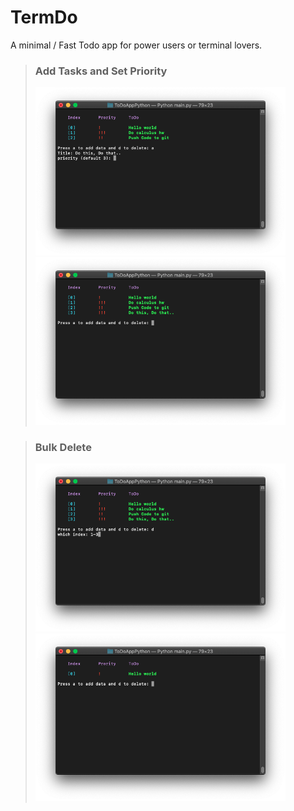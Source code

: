 # TermDo
A minimal / Fast Todo app for power users or terminal lovers.


> ### Add Tasks and Set Priority
> <img src="https://raw.githubusercontent.com/Aayush9029/TermDo/master/imgs/todoApp1.png" width=400px> <img src="https://raw.githubusercontent.com/Aayush9029/TermDo/master/imgs/todoApp2.png"  width=400px>

> ### Bulk Delete 
> <img src="https://raw.githubusercontent.com/Aayush9029/TermDo/master/imgs/todoApp3.png" width=400px> <img src="https://raw.githubusercontent.com/Aayush9029/TermDo/master/imgs/todoApp4.png" width=400px>
